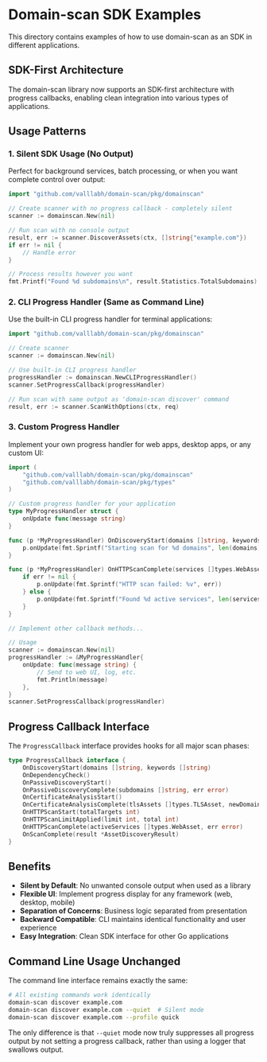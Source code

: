# Domain-scan SDK Examples

This directory contains examples of how to use domain-scan as an SDK in different applications.

## SDK-First Architecture

The domain-scan library now supports an SDK-first architecture with progress callbacks, enabling clean integration into various types of applications.

## Usage Patterns

### 1. Silent SDK Usage (No Output)

Perfect for background services, batch processing, or when you want complete control over output:

```go
import "github.com/valllabh/domain-scan/pkg/domainscan"

// Create scanner with no progress callback - completely silent
scanner := domainscan.New(nil)

// Run scan with no console output
result, err := scanner.DiscoverAssets(ctx, []string{"example.com"})
if err != nil {
    // Handle error
}

// Process results however you want
fmt.Printf("Found %d subdomains\n", result.Statistics.TotalSubdomains)
```

### 2. CLI Progress Handler (Same as Command Line)

Use the built-in CLI progress handler for terminal applications:

```go
import "github.com/valllabh/domain-scan/pkg/domainscan"

// Create scanner
scanner := domainscan.New(nil)

// Use built-in CLI progress handler
progressHandler := domainscan.NewCLIProgressHandler()
scanner.SetProgressCallback(progressHandler)

// Run scan with same output as 'domain-scan discover' command
result, err := scanner.ScanWithOptions(ctx, req)
```

### 3. Custom Progress Handler

Implement your own progress handler for web apps, desktop apps, or any custom UI:

```go
import (
    "github.com/valllabh/domain-scan/pkg/domainscan"
    "github.com/valllabh/domain-scan/pkg/types"
)

// Custom progress handler for your application
type MyProgressHandler struct {
    onUpdate func(message string)
}

func (p *MyProgressHandler) OnDiscoveryStart(domains []string, keywords []string) {
    p.onUpdate(fmt.Sprintf("Starting scan for %d domains", len(domains)))
}

func (p *MyProgressHandler) OnHTTPScanComplete(services []types.WebAsset, err error) {
    if err != nil {
        p.onUpdate(fmt.Sprintf("HTTP scan failed: %v", err))
    } else {
        p.onUpdate(fmt.Sprintf("Found %d active services", len(services)))
    }
}

// Implement other callback methods...

// Usage
scanner := domainscan.New(nil)
progressHandler := &MyProgressHandler{
    onUpdate: func(message string) {
        // Send to web UI, log, etc.
        fmt.Println(message)
    },
}
scanner.SetProgressCallback(progressHandler)
```

## Progress Callback Interface

The `ProgressCallback` interface provides hooks for all major scan phases:

```go
type ProgressCallback interface {
    OnDiscoveryStart(domains []string, keywords []string)
    OnDependencyCheck()
    OnPassiveDiscoveryStart()
    OnPassiveDiscoveryComplete(subdomains []string, err error)
    OnCertificateAnalysisStart()
    OnCertificateAnalysisComplete(tlsAssets []types.TLSAsset, newDomains []string, err error)
    OnHTTPScanStart(totalTargets int)
    OnHTTPScanLimitApplied(limit int, total int)
    OnHTTPScanComplete(activeServices []types.WebAsset, err error)
    OnScanComplete(result *AssetDiscoveryResult)
}
```

## Benefits

- **Silent by Default**: No unwanted console output when used as a library
- **Flexible UI**: Implement progress display for any framework (web, desktop, mobile)
- **Separation of Concerns**: Business logic separated from presentation
- **Backward Compatible**: CLI maintains identical functionality and user experience
- **Easy Integration**: Clean SDK interface for other Go applications

## Command Line Usage Unchanged

The command line interface remains exactly the same:

```bash
# All existing commands work identically
domain-scan discover example.com
domain-scan discover example.com --quiet  # Silent mode
domain-scan discover example.com --profile quick
```

The only difference is that `--quiet` mode now truly suppresses all progress output by not setting a progress callback, rather than using a logger that swallows output.